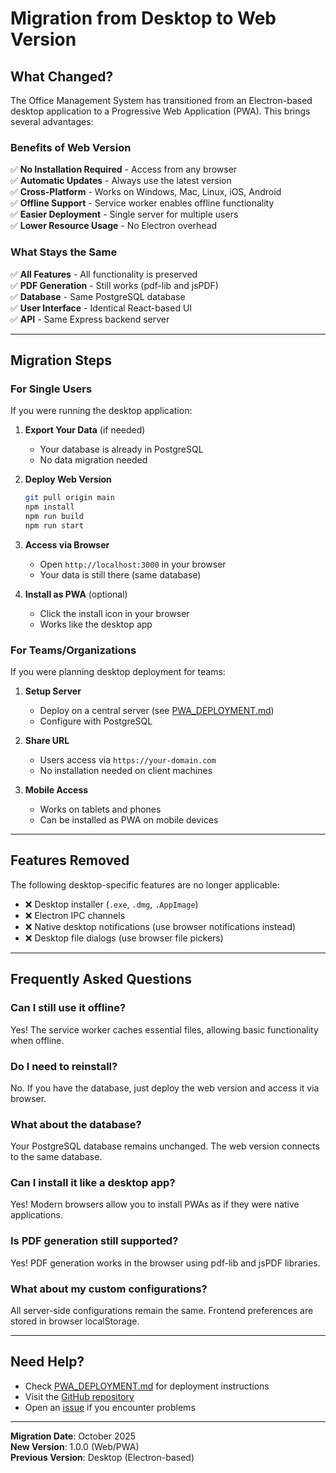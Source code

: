 # Migration from Desktop to Web Version

## What Changed?

The Office Management System has transitioned from an Electron-based desktop application to a Progressive Web Application (PWA). This brings several advantages:

### Benefits of Web Version

✅ **No Installation Required** - Access from any browser  
✅ **Automatic Updates** - Always use the latest version  
✅ **Cross-Platform** - Works on Windows, Mac, Linux, iOS, Android  
✅ **Offline Support** - Service worker enables offline functionality  
✅ **Easier Deployment** - Single server for multiple users  
✅ **Lower Resource Usage** - No Electron overhead  

### What Stays the Same

✅ **All Features** - All functionality is preserved  
✅ **PDF Generation** - Still works (pdf-lib and jsPDF)  
✅ **Database** - Same PostgreSQL database  
✅ **User Interface** - Identical React-based UI  
✅ **API** - Same Express backend server  

---

## Migration Steps

### For Single Users

If you were running the desktop application:

1. **Export Your Data** (if needed)
   - Your database is already in PostgreSQL
   - No data migration needed

2. **Deploy Web Version**
   ```bash
   git pull origin main
   npm install
   npm run build
   npm run start
   ```

3. **Access via Browser**
   - Open `http://localhost:3000` in your browser
   - Your data is still there (same database)

4. **Install as PWA** (optional)
   - Click the install icon in your browser
   - Works like the desktop app

### For Teams/Organizations

If you were planning desktop deployment for teams:

1. **Setup Server**
   - Deploy on a central server (see [PWA_DEPLOYMENT.md](deployment/PWA_DEPLOYMENT.md))
   - Configure with PostgreSQL

2. **Share URL**
   - Users access via `https://your-domain.com`
   - No installation needed on client machines

3. **Mobile Access**
   - Works on tablets and phones
   - Can be installed as PWA on mobile devices

---

## Features Removed

The following desktop-specific features are no longer applicable:

- ❌ Desktop installer (`.exe`, `.dmg`, `.AppImage`)
- ❌ Electron IPC channels
- ❌ Native desktop notifications (use browser notifications instead)
- ❌ Desktop file dialogs (use browser file pickers)

---

## Frequently Asked Questions

### Can I still use it offline?

Yes! The service worker caches essential files, allowing basic functionality when offline.

### Do I need to reinstall?

No. If you have the database, just deploy the web version and access it via browser.

### What about the database?

Your PostgreSQL database remains unchanged. The web version connects to the same database.

### Can I install it like a desktop app?

Yes! Modern browsers allow you to install PWAs as if they were native applications.

### Is PDF generation still supported?

Yes! PDF generation works in the browser using pdf-lib and jsPDF libraries.

### What about my custom configurations?

All server-side configurations remain the same. Frontend preferences are stored in browser localStorage.

---

## Need Help?

- Check [PWA_DEPLOYMENT.md](deployment/PWA_DEPLOYMENT.md) for deployment instructions
- Visit the [GitHub repository](https://github.com/Pawel-Sokolowski/ManagmentApp)
- Open an [issue](https://github.com/Pawel-Sokolowski/ManagmentApp/issues) if you encounter problems

---

**Migration Date**: October 2025  
**New Version**: 1.0.0 (Web/PWA)  
**Previous Version**: Desktop (Electron-based)

